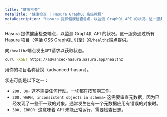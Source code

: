 ```yaml
---
title: "健康检查"
metaTitle: "健康检查 | Hasura GraphQL 高级教程"
metaDescription: "Hasura 提供健康检查端点，以监测 GraphQL API 的状况。这一服务通过所有 Hasura 项目（包括 OSS GraphQL 引擎）的 `/healthz` 端点提供。"
---
```


Hasura 提供健康检查端点，以监测 GraphQL API 的状况。这一服务通过所有 Hasura 项目（包括 OSS GraphQL 引擎）的`/healthz`端点提供。

向`/healthz`端点发出`GET`请求以获取状态。

```bash
curl -XGET https://advanced-hasura.hasura.app/healthz
```

用你的项目名称替换（advanced-hasura）。

状态可能是以下之一：

- `200, OK`- 这不需要任何行动。一切都在按预期工作。
- `200, WARN, inconsistent objects in schema`- 这需要审查元数据，因为已经发现了一些不一致的对象。通常发生在有一个元数据应用有错误的对象时。
- `500, ERROR`- 这意味着 API 未能正常运行，需要检查日志。
